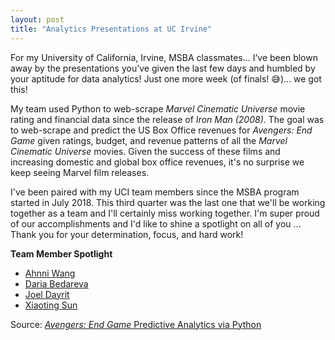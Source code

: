 ```yaml
---
layout: post
title: "Analytics Presentations at UC Irvine"
---
```


For my University of California, Irvine, MSBA classmates... I’ve been blown away by the presentations you’ve given the last few days and humbled by your aptitude for data analytics! Just one more week (of finals! 😅)... we got this!

My team used Python to web-scrape _Marvel Cinematic Universe_ movie rating and financial data since the release of _Iron Man (2008)_. The goal was to web-scrape and predict the US Box Office revenues for _Avengers: End Game_ given ratings, budget, and revenue patterns of all the _Marvel Cinematic Universe_ movies. Given the success of these films and increasing domestic and global box office revenues, it's no surprise we keep seeing Marvel film releases.

I've been paired with my UCI team members since the MSBA program started in July 2018. This third quarter was the last one that we'll be working together as a team and I'll certainly miss working together. I'm super proud of our accomplishments and I'd like to shine a spotlight on all of you ... Thank you for your determination, focus, and hard work! 

**Team Member Spotlight**
* [Ahnni Wang](link)
* [Daria Bedareva](link)
* [Joel Dayrit](link)
* [Xiaoting Sun](link)

Source: [_Avengers: End Game_ Predictive Analytics via Python](link)